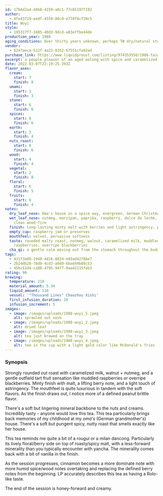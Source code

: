 ```yaml
---
id: 17b6d2a4-d4b8-4159-a8c1-77c65197f192
author:
  - 4fe43719-eedf-4559-80c0-e778f8cf39c5
title: Wuyi
style:
  - 195317f7-1885-40d3-9dcd-a83e7fbe44de
production_year: 1988
aging_conditions: Over thirty years unknown, perhaps TW dry/natural storage?
vendor:
  - 6247aeca-512f-4a22-8352-67551cfa92ad
purchase_link: https://www.liquidproust.com/listing/974353558/1988-taiwanese-wuyi-25g
excerpt: a people pleaser of an aged oolong with spice and caramelized milk
date: 2022-03-07T22:19:25.393Z
flavor_axes:
  cream:
    start: 7
    finish: 8
  umami:
    start: 1
    finish: 3
  stone:
    start: 6
    finish: 6
  spices:
    start: 8
    finish: 6
  earth:
    start: 3
    finish: 4
  nuts_roast:
    start: 8
    finish: 6
  wood:
    start: 4
    finish: 4
  vegetal:
    start: 2
    finish: 0
  floral:
    start: 6
    finish: 5
  fruits:
    start: 6
    finish: 4
notes:
  dry_leaf_nose: Oma's house in a spice way, evergreen, German Christmas cookies
  wet_leaf_nose: nutmeg, marzipan, paprika, raspberry, dulce de leche, cinnamon,
    clean wood-fire
  finish: long-lasting minty malt with berries and light astringency, peanut brittle
  empty_cup: raspberry jam or preserves
  mouthfeel: velvet, pervasive softness
  taste: rounded malty roast, nutmeg, walnut, caramelized milk, muddled
    raspberries, overripe blackberries
  cha_qi: a gentle calm moving out from the stomach throughout the body and mind
tags:
  - 431f3e60-1948-4d16-8824-e93ad42786e7
  - 2b24db28-78d9-4cd3-a9d9-6bad49b88c53
  - 45bc51d4-ca88-4795-94f7-9aa42115feb3
rating: 90
brewing:
  temperature: 210
  material_amount: 5.34
  liquid_amount: 110
  vessel: '"Thousand Lines" Chaozhou Xishi'
  first_infusion_duration: 10
  infusion_increment: 5
images:
  - image: /images/uploads/1988-wuyi_5.jpeg
    alt: sprawled out sesh
  - image: /images/uploads/1988-wuyi_2.jpeg
    alt: dried leaf
  - image: /images/uploads/1988-wuyi_3.jpeg
    alt: tea just brewed on the tray
  - image: /images/uploads/1988-wuyi_4.jpeg
    alt: tea in the cup with a light gold color like McDonald's fries
---
```


### Synopsis

Strongly rounded out roast with caramelized milk, walnut + nutmeg, and a gentle outfield tart fruit sensation like muddled raspberries or overripe blackberries. Minty finish with malt, a lifting berry note, and a light touch of astringency. The mouthfeel is quite luxurious in tandem with the soft flavors. As the finish draws out, I notice more of a defined peanut brittle flavor.

There's a soft but lingering mineral backbone to the nuts and creams. Incredibly tasty - anyone would love this tea. This tea particularly brings back memories of my childhood at my _oma_'s (German grandmother's) house. There's a soft but pungent spicy, nutty roast that smells exactly like her house.

This tea reminds me quite a bit of a rougui or a milan dancong. Particularly its lively floral/berry side on top of roasty/spicy malt, with a less-forward minerality than you typically encounter with yancha. The minerality comes back with a bit of vanilla in the finish.

As the session progresses, cinnamon becomes a more dominate note with more humid spice/wood notes overtaking and replacing the defined berry notes from the beginning. LP accurately describes this tea as having a Rolo-like taste.

The end of the session is honey-forward and creamy.
